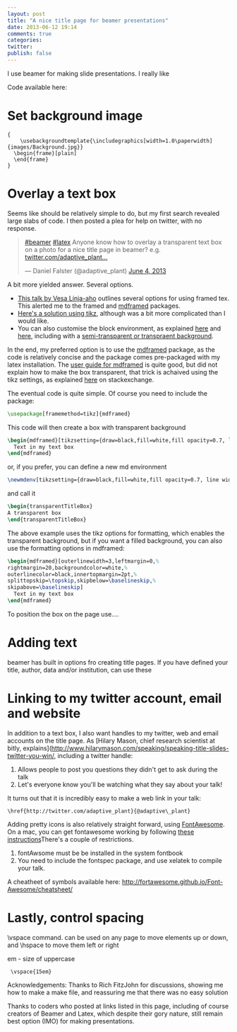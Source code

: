 ```yaml
---
layout: post
title: "A nice title page for beamer presentations"
date: 2013-06-12 19:14
comments: true
categories: 
twitter: 
publish: false
---
```


I use beamer for making slide presentations. I really like 


<!-- more -->

Code available here:


# Set background image

```
{ 
	\usebackgroundtemplate{\includegraphics[width=1.0\paperwidth]{images/Background.jpg}}
  \begin{frame}[plain] 
  \end{frame}
}
```

# Overlay a text box

Seems like should be relatively simple to do, but my first search revealed large slabs of code. I then posted a plea for help on twitter, with no response. 
<blockquote class="twitter-tweet"><p><a href="https://twitter.com/search/%23beamer">#beamer</a> <a href="https://twitter.com/search/%23latex">#latex</a> Anyone know how to overlay a transparent text box on a photo for a nice title page in beamer? e.g. <a href="http://t.co/h9h1lhbx6k" title="http://twitter.com/adaptive_plant/status/342025944241958912/photo/1">twitter.com/adaptive_plant…</a></p>&mdash; Daniel Falster (@adaptive_plant) <a href="https://twitter.com/adaptive_plant/status/342025944241958912">June 4, 2013</a></blockquote><script async src="//platform.twitter.com/widgets.js" charset="utf-8"></script>

A bit more yielded answer. Several options.

- [This talk by Vesa Linja-aho](http://www.slideshare.net/linjaaho/how-to-make-boxed-text-with-latex) outlines several options for using framed tex. This alerted me to the framed and [mdframed](https://github.com/marcodaniel/mdframed) packages.
- [Here's a solution using tikz](http://tex.stackexchange.com/questions/53784/overlay-images-and-block-in-beamer), although was a bit more complicated than I would like.
- You can also customise the block environment, as explained [here](http://tex.stackexchange.com/questions/28760/custom-beamer-blocks) and [here](http://tex.stackexchange.com/questions/55596/how-to-make-partially-transparent-beamercolorbox), including with a [semi-transparent or transpraent background](http://tex.stackexchange.com/questions/18447/how-to-make-a-block-transparent-for-a-background-image).

In the end, my preferred option is to use the [mdframed](https://github.com/marcodaniel/mdframed) package, as the code is relatively concise and the package comes pre-packaged with my latex installation. The [user guide for mdframed](http://cloud.github.com/downloads/marcodaniel/mdframed/mdframed.pdf) is quite good, but did not explain how to make the box transparent, that trick is achaived using the tikz settings, as explained [here](http://tex.stackexchange.com/questions/38281/transparent-background-for-mdframed-environment/38298#38298) on stackexchange.

The eventual code is quite simple. Of course you need to include the package:

```latex
\usepackage[framemethod=tikz]{mdframed}
```
This code will then create a box with transparent background
```latex
\begin{mdframed}[tikzsetting={draw=black,fill=white,fill opacity=0.7, line width=4pt},backgroundcolor=none,leftmargin=0,rightmargin=40,innertopmargin=4pt]
  Text in my text box
\end{mdframed}
```
or, if you prefer, you can define a new md environment 

```latex
\newmdenv[tikzsetting={draw=black,fill=white,fill opacity=0.7, line width=4pt},backgroundcolor=none,leftmargin=0,rightmargin=40,innertopmargin=4pt]{transparentTitleBox}
```
and call it 

```latex
\begin{transparentTitleBox}
A transparent box
\end{transparentTitleBox}
```
The above example uses the tikz options for formatting, which enables the transparent background, but if you want a filled background, you can also use the formatting options in mdframed:

```latex
\begin{mdframed}[outerlinewidth=3,leftmargin=0,%
rightmargin=20,backgroundcolor=white,%
outerlinecolor=black,innertopmargin=2pt,%
splittopskip=\topskip,skipbelow=\baselineskip,%
skipabove=\baselineskip]
  Text in my text box
\end{mdframed}
```

To position the box on the page use....

# Adding text

beamer has built in options fro creating title pages. If you have defined your title, author, data and/or institution, can use these 



# Linking to my twitter account, email and website

In addition to a text box, I also want handles to my twitter, web and email accounts on the title page. As [Hilary Mason, chief research scientist at bitly, explains](http://www.hilarymason.com/speaking/speaking-title-slides-twitter-you-win/, including a twitter handle:

1. Allows people to post you questions they didn't get to ask during the talk
2. Let's everyone know you'll be watching what they say about your talk!

It turns out that it is incredibly easy to make a web link in your talk:

```
\href{http://twitter.com/adaptive_plant}{@adaptive\_plant}
```
Adding pretty icons is also relatively straight forward, using [FontAwesome](http://fortawesome.github.io/Font-Awesome/). On a mac, you can get fontawesome working by following [these instructions](https://coderwall.com/p/r67dyq)There's a couple of restrictions. 
1. fontAwsome must be be installed in the system fontbook
2. You need to include the fontspec package, and use xelatek to compile your talk. 

A cheatheet of symbols available here: http://fortawesome.github.io/Font-Awesome/cheatsheet/

# Lastly, control spacing 

\vspace command. can be used on any page to move elements up or down, and \hspace to move them left or right

em - size of uppercase

```
 \vspace{15em}
```

Acknowledgements: Thanks to Rich FitzJohn for discussions, showing me how to make a make file, and reassuring me that there was no easy solution 

Thanks to coders who posted at links listed in this page, including of course creators of Beamer and Latex, which despite their gory nature, still remain best option (IMO) for making presentations. 

